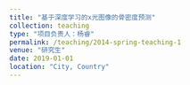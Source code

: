 ```yaml
---
title: "基于深度学习的x光图像的骨密度预测"
collection: teaching
type: "项目负责人：杨睿"
permalink: /teaching/2014-spring-teaching-1
venue: "研究生"
date: 2019-01-01
location: "City, Country"
---
```

